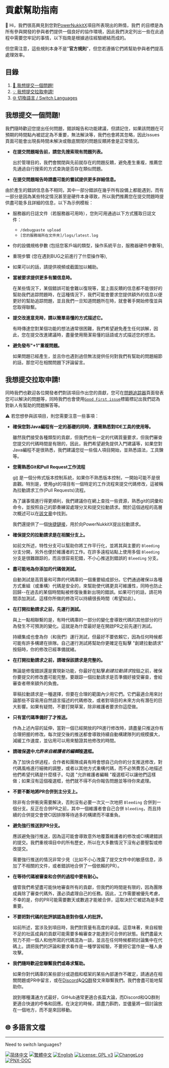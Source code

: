 # 貢獻幫助指南
👋 Hi，我們很高興見到您對[PowerNukkitX](https://github.com/PowerNukkitX/PowerNukkitX)項目所表現出的熱情，我們 的目標是為所有參與開發的參與者們提供一個良好的協作環境，因此我們決定列出一些在此過程中需要您牢記的事情，以下指南是根據過往經驗總結而成的。

但您需注意，這些規則本身不是"**官方規則**"，但您若遵循它們將幫助參與者們提高處理效率。

## 目錄

1. <a href="#Catalogs-Faq#1">🧾 我想提交一個問題!</a>
2. <a href="#Catalogs-Faq#2">💡 我想提交拉取申請!</a>
3. <a href="#Catalogs-Swlang">🌐 切換語言 / Switch Languages</a>

## <a id="Catalogs-Faq#1"></a>   我想提交一個問題!

我們隨時歡迎您提出任何問題，錯誤報告和功能建議，但請記住，如果該問題在可預期的時間點內被認定為不重要，無法解決等，我們也會將其忽略，因此Issues頁面可能會出現長時間未解決或徹底關閉的問題反饋將會是正常情況。

* **在提交問題報告前，請您先搜索現有問題列表。**

  出於管理目的，我們會關閉與先前就存在的問題反饋，避免產生重複，推薦您先通過自行搜索的方式查詢是否存在類似問題。

* **在提交問題報告時請盡可能的嘗試提供更多詳細信息。**

由於產生的錯誤信息各不相同，其中一部分錯誤在幾乎所有設備上都能遇到，而有一部分是因為某些特定情況甚至是硬件本身導致，所以我們推薦您在提交問題時提供盡可能多且詳細的信息，以下為示例模板：

* 服務器的日誌文件（若服務器可用時），您則可用通過以下方式獲取日誌文件：
  * `/debugpaste upload`
  * `[您的服務端所在文件夾]/logs/latest.log`
* 你的設備規格參數 (包括您客戶端的類型，操作系統平台，服務器硬件參數等),
* 重現步驟 (您在遇到BUG之前進行了什麼操作等),
* 如果可以的話，請提供視頻或截圖加以輔助。

* **當被要求提供更多有關信息時。**

  在某些情況下，某個錯誤可能會難以復現等，當上面反饋的信息都不能很好的幫助我們追踪問題時，在這種情況下，我們可能會要求您提供額外的信息以便更好的幫助追踪問題，並且我們一旦知道問題所在時，就會著手開始修復並與您取得聯繫。

* **提交改進意見時，請以簡單易懂的方式描述它。**
  
  有時傳達您對某個功能的想法通常很困難，我們希望避免產生任何誤解，因此，您在提交改進建議時，盡量使用簡潔易懂的話語或方式描述您的想法。

* **避免發布"+1"重複問題。**

  如果問題已經產生，並且你也遇到過但無法提供任何對我們有幫助的問題細節的話，那您可在相關問題下評論留言。


## <a id="Catalogs-Faq#2"></a>我想提交拉取申請!

同時我們也歡迎各位開發者們對該項目作出您的貢獻，您可在[問題追踪器](https://github.com/PowerNukkitX/PowerNukkitX/issues)頁面發表您可以解決的問題等，同時我們也會使用[`Good First issue`](https://github.com/PowerNukkitX/PowerNukkitX/issues?q=is%3Aissue+is%3Aopen+label%3Agood%20first%20issue)標籤標記出我們認為對新人有幫助的問題解答等。

⚠ 若您想參與該項目，則您需要注意一些事項：

* **確保您對Java編程有一定的基礎的同時，還需熟悉對IDE工具的使用等。**

  雖然我們接受各種類型的貢獻，但我們也有一定的代碼質量要求，但我們審查您提交的代碼時間是有限的，因此，我們希望避免提供入門建議等，如果您對Java編程不是很熟悉，我們建議您從一些個人項目開始，並熟悉語法，工具鍊等。

* **您需熟悉Git和Pull Request工作流程**

  [git](https://git-scm.com/) 是一個分佈式版本控制系統，如果你不熟悉版本控制，一開始可能不是很直觀。特別是，使用git的項目有一個特定的工作流程來提交代碼修改，這被稱為拉動請求工作(Pull Requests)流程。

  為了讓事情進行得更順利，我們建議你在網上查找一些資源，熟悉git的詞彙和命令，並按照自己的節奏練習處理分叉和提交拉動請求。關於這個過程的高層次概述可以在[該文章](https://help.github.com/en/github/collaborating-with-issues-and-pull-requests/proposing-changes-to-your-work-with-pull-requests)中找到。

  我們還提供了一個[快捷鏈接](https://github.com/powernukkitx/powernukkitx/pulls)，用於向PowerNukkitX提出拉動請求。
* **確保提交的拉動請求是在相關分支上。**

  如前文所述，特性分支可以幫助你將工作平行化，並將其與主要的 `Bleeding` 分支分開，另外也便於維護者的工作。在許多遠程站點上使用多個 `Bleeding` 分支是很難跟踪的，而且很容易犯錯，不小心推送到錯誤的 `Bleeding` 分支。

* **盡可能地為你添加的代碼做測試。**

  自動測試是高質量和可靠的代碼庫的一個重要組成部分。它們通過確保以各種方式重組（或重構）代碼是安全的，來幫助使代碼更具可維護性，同時也防止回歸--在過去的某個時間點被修復後重新出現的錯誤。如果可行的話，請花時間添加測試，這樣你所做的修改可以持續很長時間（希望如此）。
  
* **在打開拉動請求之前，先運行測試。**

  與上一點相聯繫的是，有時代碼庫的一部分的變化會導致代碼的其他部分的行為發生不可預測的變化。這就是為什麼最好是在開啟PR之前先運行測試。

  持續集成也會為你（和我們）運行測試，但最好不要依賴它，因為任何時候都可能有許多構建在排隊。自己運行測試將幫助你更確定在點擊 "創建拉動請求" 按鈕時，你的修改已經準備就緒。

* **在打開拉動請求之前，請確保該請求是完整的。**

  無論是修復錯誤還是實現新功能，你最好在點擊*創建拉動請求*按鈕之前，確保你要提交的修改盡可能完整。要跟踪一個拉動請求是否準備好接受審查，會給審查者帶來額外的負擔。

  草稿拉動請求是一種選擇，但要在合理的範圍內少用它們。它們最適合用來討論那些不容易用自然語言描述的代碼修改，或者對項目的未來方向有潛在的巨大影響。如果有疑問，不要打開草案，除非維護者要求你這麼做。
* **只有當代碼準備好了才推送。**

  作為上述內容的延伸，當對一個已經開放的PR進行修改時，請盡量只推送你有合理把握的修改。每次提交後的推送都會導致持續自動構建隊列的規模擴大，減緩工作速度，並佔用可以用來驗證其他修改的時間。

* **請確保選中*允許來自維護者的編輯*複選框。**

  為了加快合併過程，合作者和團隊成員有時會想自己向你的分支推送修改，對代碼風格進行細微的調整，或者以其他方式重構代碼，而不必煞費苦心地描述他們希望代碼是什麼樣子。勾選 "允許維護者編輯 "複選框可以讓他們這樣做；如果沒有這個複選框，他們就不得不向你報告問題並等待你來處理。

* **不要不斷地將PR合併到主分支上。**

  除非有合併衝突需要解決，否則沒有必要一次又一次地把 `Bleeding` 合併到一個分支。反正在合併PR之前，其中一個維護者會自己合併 `bleeding`，而且持續的合併提交會使CI因排隊等待過多的構建而不堪重負。
* **避免強行推送到PR分支。**

  應該避免強行推送，因為這可能會導致意外地覆蓋維護者的修改或CI構建錯誤的提交。我們重視項目中的所有歷史，所以在大多數情況下沒有必要壓製或修改提交。

  需要強行推送的情況非常少見（比如不小心洩露了提交文件中的敏感信息，添加了不相關的文件，或者錯誤地合併了一個依賴的PR）。

* **在等待代碼被審查和合併的過程中要有耐心。**
  
  儘管我們希望盡可能快地審查所有的貢獻，但我們的時間是有限的，因為團隊成員除了審查代碼外，還必須處理自己的任務。因此，工作需要被優先考慮，不幸的是，你的PR可能需要數天或數週才能被合併，這取決於它被認為是多麼重要。
  
* **不要把對代碼的批評誤認為是對你個人的批評。**

  如前所述，當涉及到項目時，我們對質量有高度的承諾。這意味著，來自經驗不足的社區成員的貢獻可能需要多輪審查才能達到可合併的狀態。我們盡最大努力不把一個人和他所寫的代碼混為一談，並且在任何時候都把討論集中在代碼上。請把我們的評論和要求看作是一種學習經驗，不要把它當作是一種人身攻擊。

* **我們隨時歡迎您聯繫我們或尋求幫助。**

  如果你對代碼庫的某些部分或遊戲和框架的某些內部運作不確定，請通過在相關問題或PR中留言，或在[Discord](https://discord.gg/BcPhZCVJHJ)&[QQ群](https://jq.qq.com/?_wv=1027&k=6rm3gbUI)發文來聯繫我們。我們會盡可能地幫助你。

  說到哪種溝通方式最好，GitHub通常更適合長篇大論，而Discord和QQ群則更適合快速的呼喚和回應。在決定的時候，請盡力斟酌，並儘量將一個討論放在一個地方，而不是來回移動。
## <a id="Catalogs-Swlang"></a>🌐 多語言文檔

---
Need to switch languages? 

[![简体中文](https://img.shields.io/badge/简体中文-100%25-green?style=flat-square)](https://github.com/PowerNukkitX/PowerNukkitX/blob/master/CONTRIBUTING.md)
[![繁體中文](https://img.shields.io/badge/繁體中文-100%25-green?style=flat-square)](https://github.com/PowerNukkitX/PowerNukkitX/blob/master/blob/zh-hant/CONTRIBUTING.md)
[![English](https://img.shields.io/badge/English-100%25-green?style=flat-square)](https://github.com/PowerNukkitX/PowerNukkitX/blob/master/blob/en-us/CONTRIBUTING.md)
[![License: GPL v3](https://img.shields.io/badge/License-GPL%20v3-blue.svg?style=flat-square)](https://github.com/PowerNukkitX/PowerNukkitX/blob/master/LICENSE)
[![ChangeLog](https://img.shields.io/badge/更新日誌-blue?style=flat-square)](https://github.com/PowerNukkitX/PowerNukkitX/blob/master/CHANGELOG.md)
[![PNX-DOC](https://img.shields.io/badge/PNX-DOC文檔庫-blue?style=flat-square)](https://doc.powernukkitx.cn)